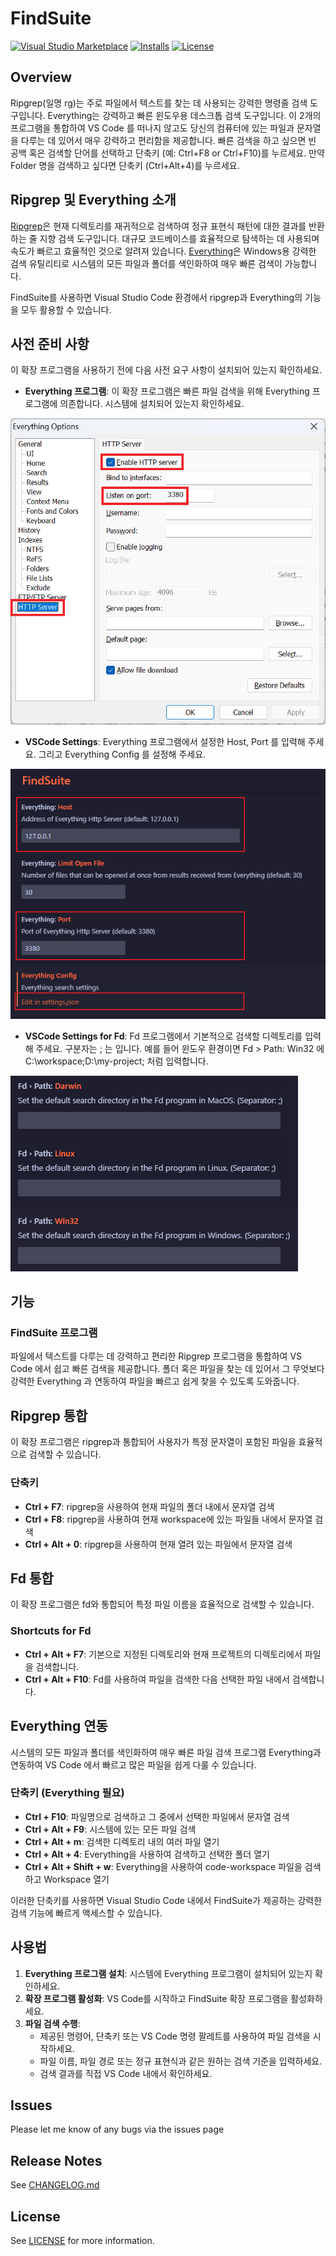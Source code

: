 # FindSuite

[![Visual Studio Marketplace](https://img.shields.io/visual-studio-marketplace/v/utocode.findsuite?style=for-the-badge&label=VS%20Marketplace&logo=visual-studio-code)](https://marketplace.visualstudio.com/items?itemName=utocode.findsuite)
[![Installs](https://img.shields.io/visual-studio-marketplace/i/utocode.findsuite?style=for-the-badge)](https://marketplace.visualstudio.com/items?itemName=utocode.findsuite)
[![License](https://img.shields.io/github/license/codesuiteapp/findsuite?style=for-the-badge&logo=)](https://github.com/codesuiteapp/findsuite/blob/master/LICENSE)

## Overview

Ripgrep(일명 rg)는 주로 파일에서 텍스트를 찾는 데 사용되는 강력한 명령줄 검색 도구입니다. Everything는 강력하고 빠른 윈도우용 데스크톱 검색 도구입니다.
이 2개의 프로그램을 통합하여 VS Code 를 떠나지 않고도 당신의 컴퓨터에 있는 파일과 문자열을 다루는 데 있어서 매우 강력하고 편리함을 제공합니다.
빠른 검색을 하고 싶으면 빈 공백 혹은 검색할 단어를 선택하고 단축키 (예: Ctrl+F8 or Ctrl+F10)를 누르세요. 만약 Folder 명을 검색하고 싶다면 단축키 (Ctrl+Alt+4)를 누르세요.

## Ripgrep 및 Everything 소개

[Ripgrep](https://github.com/BurntSushi/ripgrep)은 현재 디렉토리를 재귀적으로 검색하여 정규 표현식 패턴에 대한 결과를 반환하는 줄 지향 검색 도구입니다. 대규모 코드베이스를 효율적으로 탐색하는 데 사용되며 속도가 빠르고 효율적인 것으로 알려져 있습니다.
[Everything](https://www.voidtools.com/)은 Windows용 강력한 검색 유틸리티로 시스템의 모든 파일과 폴더를 색인화하여 매우 빠른 검색이 가능합니다.

FindSuite를 사용하면 Visual Studio Code 환경에서 ripgrep과 Everything의 기능을 모두 활용할 수 있습니다.

## 사전 준비 사항

이 확장 프로그램을 사용하기 전에 다음 사전 요구 사항이 설치되어 있는지 확인하세요.

- **Everything 프로그램**: 이 확장 프로그램은 빠른 파일 검색을 위해 Everything 프로그램에 의존합니다. 시스템에 설치되어 있는지 확인하세요.

![Everything](images/everything1.png)

- **VSCode Settings**: Everything 프로그램에서 설정한 Host, Port 를 입력해 주세요. 그리고 Everything Config 를 설정해 주세요.

![Setting](images/setting.png)

- **VSCode Settings for Fd**: Fd 프로그램에서 기본적으로 검색할 디렉토리를 입력해 주세요. 구분자는 ; 는 입니다. 예를 들어 윈도우 환경이면 Fd > Path: Win32 에 C:\workspace;D:\my-project; 처럼 입력합니다.

![Fd](images/fd1.png)

## 기능

### FindSuite 프로그램

파일에서 텍스트를 다루는 데 강력하고 편리한 Ripgrep 프로그램을 통합하여 VS Code 에서 쉽고 빠른 검색을 제공합니다.
폴더 혹은 파일을 찾는 데 있어서 그 무엇보다 강력한 Everything 과 연동하여 파일을 빠르고 쉽게 찾을 수 있도록 도와줍니다.

## Ripgrep 통합

이 확장 프로그램은 ripgrep과 통합되어 사용자가 특정 문자열이 포함된 파일을 효율적으로 검색할 수 있습니다.

### 단축키

- **Ctrl + F7**: ripgrep을 사용하여 현재 파일의 폴더 내에서 문자열 검색
- **Ctrl + F8**: ripgrep을 사용하여 현재 workspace에 있는 파일들 내에서 문자열 검색
- **Ctrl + Alt + 0**: ripgrep을 사용하여 현재 열려 있는 파일에서 문자열 검색

## Fd 통합

이 확장 프로그램은 fd와 통합되어 특정 파일 이름을 효율적으로 검색할 수 있습니다.

### Shortcuts for Fd

- **Ctrl + Alt + F7**: 기본으로 지정된 디렉토리와 현재 프로젝트의 디렉토리에서 파일을 검색합니다.
- **Ctrl + Alt + F10**: Fd를 사용하여 파일을 검색한 다음 선택한 파일 내에서 검색합니다.

## Everything 연동

시스템의 모든 파일과 폴더를 색인화하여 매우 빠른 파일 검색 프로그램 Everything과 연동하여 VS Code 에서 빠르고 많은 파일을 쉽게 다룰 수 있습니다.

### 단축키 (Everything 필요)

- **Ctrl + F10**: 파일명으로 검색하고 그 중에서 선택한 파일에서 문자열 검색
- **Ctrl + Alt + F9**: 시스템에 있는 모든 파일 검색
- **Ctrl + Alt + m**: 검색한 디렉토리 내의 여러 파일 열기
- **Ctrl + Alt + 4**: Everything을 사용하여 검색하고 선택한 폴더 열기
- **Ctrl + Alt + Shift + w**: Everything을 사용하여 code-workspace 파일을 검색하고 Workspace 열기

이러한 단축키를 사용하면 Visual Studio Code 내에서 FindSuite가 제공하는 강력한 검색 기능에 빠르게 액세스할 수 있습니다.

## 사용법

1. **Everything 프로그램 설치**: 시스템에 Everything 프로그램이 설치되어 있는지 확인하세요.
2. **확장 프로그램 활성화**: VS Code를 시작하고 FindSuite 확장 프로그램을 활성화하세요.
3. **파일 검색 수행**:
   - 제공된 명령어, 단축키 또는 VS Code 명령 팔레트를 사용하여 파일 검색을 시작하세요.
   - 파일 이름, 파일 경로 또는 정규 표현식과 같은 원하는 검색 기준을 입력하세요.
   - 검색 결과를 직접 VS Code 내에서 확인하세요.

## Issues

Please let me know of any bugs via the issues page

## Release Notes

See [CHANGELOG.md](CHANGELOG.md)

## License

See [LICENSE](LICENSE) for more information.
